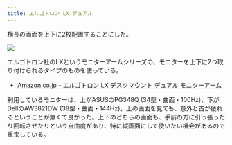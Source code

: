 ```yaml
---
title: エルゴトロン LX デュアル
---
```


横長の画面を上下に2枚配置することにした。

![](https://i.imgur.com/z6cN9uYh.jpg)

エルゴトロン社のLXというモニターアームシリーズの、モニターを上下に2つ取り付けられるタイプのものを使っている。

- [Amazon.co.jp - エルゴトロン LX デスクマウント デュアル モニターアーム](https://www.amazon.co.jp/dp/B07514G4ZL)

利用しているモニターは、上がASUSのPG348Q (34型・曲面・100Hz)、下がDellのAW3821DW (38型・曲面・144Hz)。上の画面を見ても、意外と首が疲れるということが無くて良かった。上下のどちらの画面も、手前の方に引っ張ったり回転させたりという自由度があり、特に縦画面にして使いたい機会があるので重宝している。
